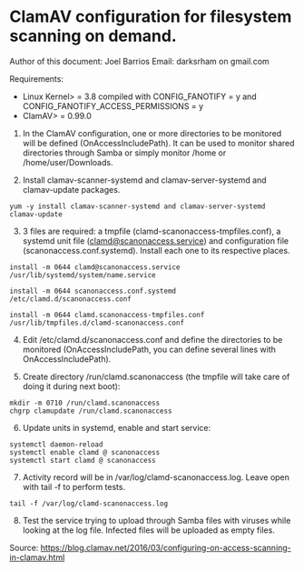 ClamAV configuration for filesystem scanning on demand.
=====
Author of this document: Joel Barrios
Email: darksrham on gmail.com

Requirements:

  - Linux Kernel> = 3.8 compiled with CONFIG_FANOTIFY = y and CONFIG_FANOTIFY_ACCESS_PERMISSIONS = y
  - ClamAV> = 0.99.0

1) In the ClamAV configuration, one or more directories to be monitored will be defined (OnAccessIncludePath). It can be used to monitor shared directories through Samba or simply monitor /home or /home/user/Downloads.

2) Install clamav-scanner-systemd and clamav-server-systemd and clamav-update packages.

```
yum -y install clamav-scanner-systemd and clamav-server-systemd clamav-update
```

3) 3 files are required: a tmpfile (clamd-scanonaccess-tmpfiles.conf), a systemd unit file (clamd@scanonaccess.service) and configuration file (scanonaccess.conf.systemd). Install each one to its respective places.

```
install -m 0644 clamd@scanonaccess.service /usr/lib/systemd/system/name.service

install -m 0644 scanonaccess.conf.systemd /etc/clamd.d/scanonaccess.conf

install -m 0644 clamd.scanonaccess-tmpfiles.conf /usr/lib/tmpfiles.d/clamd-scanonaccess.conf
```

4) Edit /etc/clamd.d/scanonaccess.conf and define the directories to be monitored (OnAccessIncludePath, you can define several lines with OnAccessIncludePath).

5) Create directory /run/clamd.scanonaccess (the tmpfile will take care of doing it during next boot):

```
mkdir -m 0710 /run/clamd.scanonaccess
chgrp clamupdate /run/clamd.scanonaccess
```

6) Update units in systemd, enable and start service:

```
systemctl daemon-reload
systemctl enable clamd @ scanonaccess
systemctl start clamd @ scanonaccess
```

7) Activity record will be in /var/log/clamd-scanonaccess.log. Leave open with tail -f to perform tests.

```
tail -f /var/log/clamd-scanonaccess.log
```

8) Test the service trying to upload through Samba files with viruses while looking at the log file. Infected files will be uploaded as empty files.

Source: https://blog.clamav.net/2016/03/configuring-on-access-scanning-in-clamav.html

